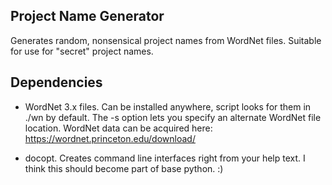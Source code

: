 Project Name Generator
----------------------

Generates random, nonsensical project names from WordNet files.
Suitable for use for "secret" project names.

Dependencies
------------

- WordNet 3.x files. Can be installed anywhere, script looks for them in
./wn by default. The -s option lets you specify an alternate WordNet file
location. WordNet data can be acquired here: https://wordnet.princeton.edu/download/

- docopt. Creates command line interfaces right from your help text. I think
this should become part of base python. :)
